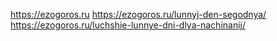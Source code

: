 https://ezogoros.ru
https://ezogoros.ru/lunnyj-den-segodnya/
https://ezogoros.ru/luchshie-lunnye-dni-dlya-nachinanij/
